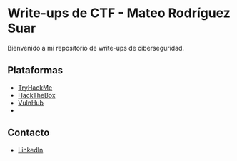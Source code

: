 # Write-ups de CTF - Mateo Rodríguez Suar

Bienvenido a mi repositorio de write-ups de ciberseguridad.

## Plataformas

- [TryHackMe](./TryHackMe)
- [HackTheBox](./HackTheBox)
- [VulnHub](./Vulnhub)
- 
## Contacto

- [LinkedIn](https://www.linkedin.com/in/mateo-rodr%C3%ADguez-suar-202695249/)
